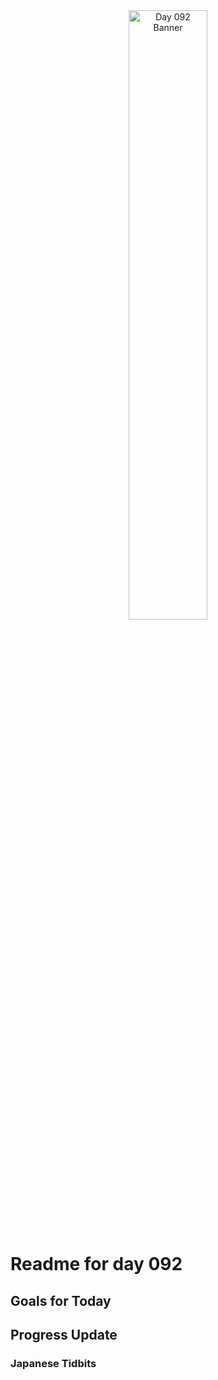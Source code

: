 <div align="center">
 <img src="../Images/image_092.jpg" alt="Day 092 Banner" width="50%">
</div>

# Readme for day 092

## Goals for Today

## Progress Update

### Japanese Tidbits

